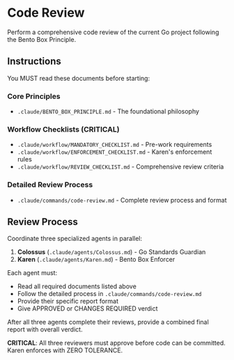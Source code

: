 # Code Review

Perform a comprehensive code review of the current Go project following the Bento Box Principle.

## Instructions

You MUST read these documents before starting:

### Core Principles
- `.claude/BENTO_BOX_PRINCIPLE.md` - The foundational philosophy

### Workflow Checklists (CRITICAL)
- `.claude/workflow/MANDATORY_CHECKLIST.md` - Pre-work requirements
- `.claude/workflow/ENFORCEMENT_CHECKLIST.md` - Karen's enforcement rules
- `.claude/workflow/REVIEW_CHECKLIST.md` - Comprehensive review criteria

### Detailed Review Process
- `.claude/commands/code-review.md` - Complete review process and format

## Review Process

Coordinate three specialized agents in parallel:

1. **Colossus** (`.claude/agents/Colossus.md`) - Go Standards Guardian
2. **Karen** (`.claude/agents/Karen.md`) - Bento Box Enforcer

Each agent must:
- Read all required documents listed above
- Follow the detailed process in `.claude/commands/code-review.md`
- Provide their specific report format
- Give APPROVED or CHANGES REQUIRED verdict

After all three agents complete their reviews, provide a combined final report with overall verdict.

**CRITICAL**: All three reviewers must approve before code can be committed. Karen enforces with ZERO TOLERANCE.
